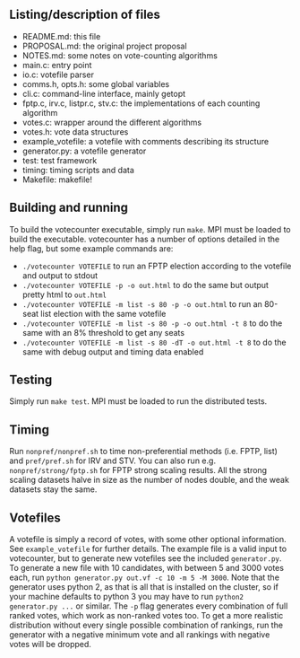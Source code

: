 ## Listing/description of files
* README.md: this file
* PROPOSAL.md: the original project proposal
* NOTES.md: some notes on vote-counting algorithms
* main.c: entry point
* io.c: votefile parser
* comms.h, opts.h: some global variables
* cli.c: command-line interface, mainly getopt
* fptp.c, irv.c, listpr.c, stv.c: the implementations of each counting algorithm
* votes.c: wrapper around the different algorithms
* votes.h: vote data structures
* example_votefile: a votefile with comments describing its structure
* generator.py: a votefile generator
* test: test framework
* timing: timing scripts and data
* Makefile: makefile!

## Building and running
To build the votecounter executable, simply run `make`. MPI must be loaded to
build the executable. votecounter has a number of options detailed in the help
flag, but some example commands are:
* `./votecounter VOTEFILE` to run an FPTP election according to the votefile and
  output to stdout
* `./votecounter VOTEFILE -p -o out.html` to do the same but output pretty html
  to `out.html`
* `./votecounter VOTEFILE -m list -s 80 -p -o out.html` to run an 80-seat list
  election with the same votefile
* `./votecounter VOTEFILE -m list -s 80 -p -o out.html -t 8` to do the same with
  an 8% threshold to get any seats
* `./votecounter VOTEFILE -m list -s 80 -dT -o out.html -t 8` to do the same
  with debug output and timing data enabled

## Testing
Simply run `make test`. MPI must be loaded to run the distributed tests.

## Timing
Run `nonpref/nonpref.sh` to time non-preferential methods (i.e. FPTP, list) and
`pref/pref.sh` for IRV and STV. You can also run e.g. `nonpref/strong/fptp.sh`
for FPTP strong scaling results. All the strong scaling datasets halve in size
  as the number of nodes double, and the weak datasets stay the same.

## Votefiles
A votefile is simply a record of votes, with some other optional information.
See `example_votefile` for further details. The example file is a valid input to
votecounter, but to generate new votefiles see the included `generator.py`. To
generate a new file with 10 candidates, with between 5 and 3000 votes each,
run `python generator.py out.vf -c 10 -m 5 -M 3000`. Note that the generator
uses python 2, as that is all that is installed on the cluster, so if your
machine defaults to python 3 you may have to run `python2 generator.py ...` or
similar. The `-p` flag generates every combination of full ranked votes, which
work as non-ranked votes too. To get a more realistic distribution without every
single possible combination of rankings, run the generator with a negative
minimum vote and all rankings with negative votes will be dropped.
